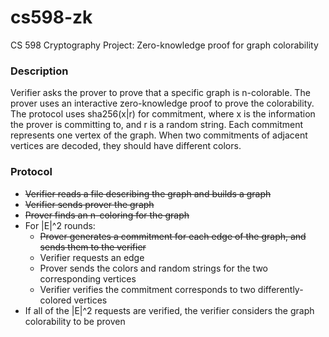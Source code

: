 # cs598-zk
CS 598 Cryptography Project: Zero-knowledge proof for graph colorability

### Description ###
Verifier asks the prover to prove that a specific graph is n-colorable.  The prover uses an interactive zero-knowledge proof to prove the colorability.  The protocol uses sha256(x|r) for commitment, where x is the information the prover is committing to, and r is a random string.  Each commitment represents one vertex of the graph.  When two commitments of adjacent vertices are decoded, they should have different colors.

### Protocol ###
* ~~Verifier reads a file describing the graph and builds a graph~~
* ~~Verifier sends prover the graph~~
* ~~Prover finds an n-coloring for the graph~~
* For |E|^2 rounds:
	* ~~Prover generates a commitment for each edge of the graph, and sends them to the verifier~~
	* Verifier requests an edge
	* Prover sends the colors and random strings for the two corresponding vertices
	* Verifier verifies the commitment corresponds to two differently-colored vertices
* If all of the |E|^2 requests are verified, the verifier considers the graph colorability to be proven

	
